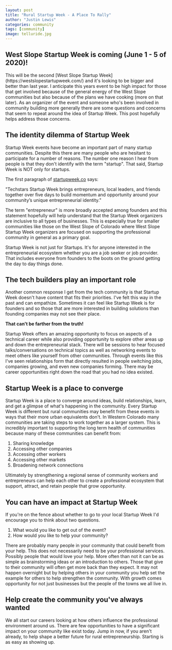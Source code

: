 ```yaml
---
layout: post
title: "Rural Startup Week - A Place To Rally"
author: "Justin Lewis"
categories: community
tags: [community]
image: telluride.jpg
---
```


<h2>
  West Slope Startup Week is coming (June 1 - 5 of 2020)!
</h2>
  This will be the second [West Slope Startup Week](https://westslopestartupweek.com/) and it's looking to be bigger and better than last year. I anticipate this years event to be high impact for those that get involved because of the general energy of the West Slope communities but also because of the plans we have cooking (more on that later). As an organizer of the event and someone who's been involved in community building more generally there are some questions and concerns that seem to repeat around the idea of Startup Week. This post hopefully helps address those concerns.

<h2>
  The identity dilemma of Startup Week
</h2>
  Startup Week events have become an important part of many startup communities. Despite this there are many people who are hesitant to participate for a number of reasons. The number one reason I hear from people is that they don't identify with the term "startup". That said, Startup Week is NOT only for startups.

  The first paragraph of [startupweek.co](https://startupweek.co/) says:

  <span class="quote">
    "Techstars Startup Week brings entrepreneurs, local leaders, and friends together over five days to build momentum and opportunity around your community’s unique entrepreneurial identity."
  </span>

  The term "entrepreneur" is more broadly accepted among founders and this statement hopefully will help understand that the Startup Week organizers are inclusive to all types of businesses. This is especially true for smaller communities like those on the West Slope of Colorado where West Slope Startup Week organizers are focused on supporting the professional community in general as a primary goal.

  Startup Week is not just for Startups. It's for anyone interested in the entrepreneurial ecosystem whether you are a job seeker or job provider. That includes everyone from founders to the boots on the ground getting the day to day things done.

<h2>
  The tech builders play an important role
</h2>
  Another common response I get from the tech community is that Startup Week doesn't have content that fits their priorities. I've felt this way in the past and can empathize. Sometimes it can feel like Startup Week is for founders and so those that are more interested in building solutions than founding companies may not see their place.

  <strong>That can't be farther from the truth!</strong>

  Startup Week offers an amazing opportunity to focus on aspects of a technical career while also providing opportunity to explore other areas up and down the entrepreneurial stack. There will be sessions to hear focused talks/conversations on technical topics as well as networking events to meet others like yourself from other communities. Through events like this I've seen relationships form that directly resulted in people switching jobs, companies growing, and even new companies forming. There may be career opportunities right down the road that you had no idea existed.

<h2>
  Startup Week is a place to converge
</h2>
Startup Week is a place to converge around ideas, build relationships, learn, and get a glimpse of what's happening in the community.  Every Startup Week is different but rural communities may benefit from these events in ways that their more urban equivalents don't. In Western Colorado many communities are taking steps to work together as a larger system. This is incredibly important to supporting the long term health of communities because many of these communities can benefit from:
<ol>
  <li>Sharing knowledge</li>
  <li>Accessing other companies</li>
  <li>Accessing other workers</li>
  <li>Accessing other markets</li>
  <li>Broadening network connections</li>
</ol>

Ultimately by strengthening a regional sense of community workers and entrepreneurs can help each other to create a professional ecosystem that support, attract, and retain people that grow opportunity.

<h2>
  You can have an impact at Startup Week
</h2>
If you're on the fence about whether to go to your local Startup Week I'd encourage you to think about two questions.
<ol>
  <li>What would you like to get out of the event?</li>
  <li>How would you like to help your community?</li>
</ol>

There are probably many people in your community that could benefit from your help. This does not necessarily need to be your professional services. Possibly people that would love your help. More often than not it can be as simple as brainstorming ideas or an introduction to others. Those that give to their community will often get more back than they expect. It may not happen overnight but by helping others in your community you help set the example for others to help strengthen the community. With growth comes opportunity for not just businesses but the people of the towns we all live in.

<h2>
  Help create the community you've always wanted
</h2>
We all start our careers looking at how others influence the professional environment around us. There are few opportunities to have a significant impact on your community like exist today. Jump in now, if you aren't already, to help shape a better future for rural entrepreneurship. Starting is as easy as showing up.
